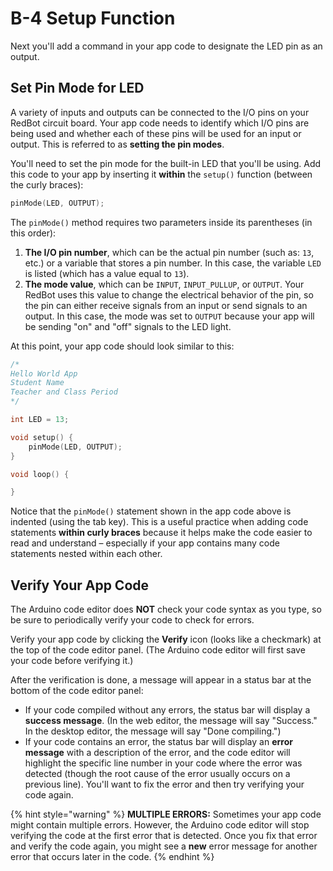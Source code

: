 # B-4 Setup Function

Next you'll add a command in your app code to designate the LED pin as an output.

## Set Pin Mode for LED

A variety of inputs and outputs can be connected to the I/O pins on your RedBot circuit board. Your app code needs to identify which I/O pins are being used and whether each of these pins will be used for an input or output. This is referred to as **setting the pin modes**.

You'll need to set the pin mode for the built-in LED that you'll be using. Add this code to your app by inserting it **within** the `setup()` function \(between the curly braces\):

```cpp
pinMode(LED, OUTPUT);
```

The `pinMode()` method requires two parameters inside its parentheses \(in this order\):

1. **The I/O pin number**, which can be the actual pin number \(such as: `13`, etc.\) or a variable that stores a pin number. In this case, the variable `LED` is listed \(which has a value equal to `13`\).
2. **The mode value**, which can be `INPUT`, `INPUT_PULLUP`, or `OUTPUT`. Your RedBot uses this value to change the electrical behavior of the pin, so the pin can either receive signals from an input or send signals to an output. In this case, the mode was set to `OUTPUT` because your app will be sending "on" and "off" signals to the LED light.

At this point, your app code should look similar to this:

```cpp
/*
Hello World App
Student Name
Teacher and Class Period
*/

int LED = 13;

void setup() {
    pinMode(LED, OUTPUT);
}

void loop() {

}
```

Notice that the `pinMode()` statement shown in the app code above is indented \(using the tab key\). This is a useful practice when adding code statements **within curly braces** because it helps make the code easier to read and understand – especially if your app contains many code statements nested within each other.

## Verify Your App Code

The Arduino code editor does **NOT** check your code syntax as you type, so be sure to periodically verify your code to check for errors.

Verify your app code by clicking the **Verify** icon \(looks like a checkmark\) at the top of the code editor panel. \(The Arduino code editor will first save your code before verifying it.\)

After the verification is done, a message will appear in a status bar at the bottom of the code editor panel:

* If your code compiled without any errors, the status bar will display a **success message**. \(In the web editor, the message will say "Success." In the desktop editor, the message will say "Done compiling."\)
* If your code contains an error, the status bar will display an **error message** with a description of the error, and the code editor will highlight the specific line number in your code where the error was detected \(though the root cause of the error usually occurs on a previous line\). You'll want to fix the error and then try verifying your code again.

{% hint style="warning" %}
**MULTIPLE ERRORS:** Sometimes your app code might contain multiple errors. However, the Arduino code editor will stop verifying the code at the first error that is detected. Once you fix that error and verify the code again, you might see a **new** error message for another error that occurs later in the code.
{% endhint %}


